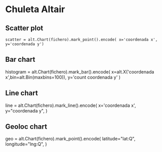 # Chuleta Altair

## Scatter plot
``scatter = alt.Chart(fichero).mark_point().encode(
    x='coordenada x',
    y='coordenada y')``

## Bar chart
histogram = alt.Chart(fichero).mark_bar().encode(
    x=alt.X('coordenada x',bin=alt.Bin(maxbins=100)),
    y='count coordenada y'
)

## Line chart
line = alt.Chart(fichero).mark_line().encode(
    x='coordenada x',
    y="coordenada y",
)

## Geoloc chart
geo = alt.Chart(fichero).mark_point().encode(
    latitude="lat:Q",
    longitude="lng:Q",
)
